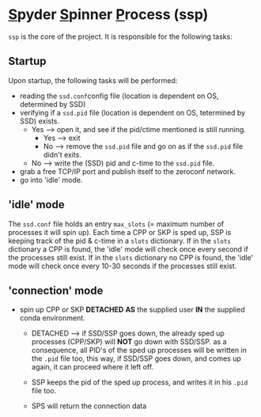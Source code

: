 # <ins>**S**</ins>pyder <ins>**S**</ins>pinner <ins>**P**</ins>rocess (ssp)

`ssp` is the core of the project. It is responsible for the following tasks:

## Startup
Upon startup, the following tasks will be performed:

- reading the `ssd.conf`config file (location is dependent on OS, determined by SSD)
- verifying if a `ssd.pid` file (location is dependent on OS, tetermined by SSD) exists.
  - Yes --> open it, and see if the pid/ctime mentioned is still running.
    - Yes --> exit
    - No --> remove the `ssd.pid` file and go on as if the `ssd.pid` file didn't exits.  
  - No --> write the (SSD) pid and c-time to the `ssd.pid` file.
- grab a free TCP/IP port and publish itself to the zeroconf network.
- go into 'idle' mode.

## 'idle' mode

The `ssd.conf` file holds an entry `max_slots` (= maximum number of processes it will spin up).
Each time a CPP or SKP is sped up, SSP is keeping track of the pid & c-time in a `slots` dictionary.
If in the `slots` dictionary a CPP is found, the 'idle' mode will check once every second if the processes still exist.
If in the `slots` dictionary no CPP is found, the 'idle' mode will check once every 10-30 seconds if the processes still exist.

## 'connection' mode

 





- spin up CPP or SKP **DETACHED** **AS** the supplied user **IN** the supplied conda environment.
  - DETACHED --> if SSD/SSP goes down, the already sped up processes (CPP/SKP) will **NOT** go down with SSD/SSP.
as a consequence, all PID's of the sped up processes will be written in the `.pid` file too, this way, if SSD/SSP
goes down, and comes up again, it can proceed where it left off.

  - SSP keeps the pid of the sped up process, and writes it in his `.pid` file too.
  - SPS will return the connection data 

